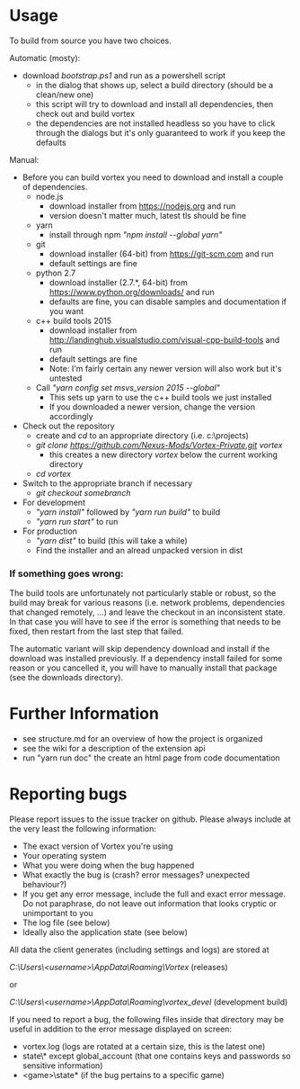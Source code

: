 # Usage

To build from source you have two choices.

Automatic (mosty):
- download _bootstrap.ps1_ and run as a powershell script
  - in the dialog that shows up, select a build directory (should be a clean/new one)
  - this script will try to download and install all dependencies, then check out and build vortex
  - the dependencies are not installed headless so you have to click through the dialogs but it's only guaranteed to work if you keep the defaults

Manual:
- Before you can build vortex you need to download and install a couple of dependencies.
  - node.js
    * download installer from https://nodejs.org and run
    * version doesn't matter much, latest tls should be fine
  - yarn
    * install through npm _"npm install --global yarn"_
  - git
    * download installer (64-bit) from https://git-scm.com and run
    * default settings are fine
  - python 2.7
    * download installer (2.7.*, 64-bit) from https://www.python.org/downloads/ and run
    * defaults are fine, you can disable samples and documentation if you want
  - c++ build tools 2015
    * download installer from http://landinghub.visualstudio.com/visual-cpp-build-tools and run
    * default settings are fine
    * Note: I'm fairly certain any newer version will also work but it's untested
  - Call _"yarn config set msvs_version 2015 --global"_
    * This sets up yarn to use the c++ build tools we just installed
    * If you downloaded a newer version, change the version accordingly
- Check out the repository
  * create and _cd_ to an appropriate directory (i.e. c:\projects)
  * _git clone https://github.com/Nexus-Mods/Vortex-Private.git vortex_
    * this creates a new directory _vortex_ below the current working directory
  * _cd vortex_
- Switch to the appropriate branch if necessary
  * _git checkout somebranch_
- For development
  * _"yarn install"_ followed by _"yarn run build"_ to build
  * _"yarn run start"_ to run
- For production
  * _"yarn dist"_ to build (this will take a while)
  * Find the installer and an alread unpacked version in dist

### If something goes wrong:

The build tools are unfortunately not particularly stable or robust, so the build may break for various reasons (i.e. network problems, dependencies that changed remotely, ...) and leave the checkout in an inconsistent state.
In that case you will have to see if the error is something that needs to be fixed, then restart from the last step that failed.

The automatic variant will skip dependency download and install if the download was installed previously. If a dependency install failed for some reason or you cancelled it, you will have to manually install that package (see the downloads directory).

# Further Information

- see structure.md for an overview of how the project is organized
- see the wiki for a description of the extension api
- run "yarn run doc" the create an html page from code documentation

# Reporting bugs

Please report issues to the issue tracker on github. Please always include at the very least the following information:
- The exact version of Vortex you're using
- Your operating system
- What you were doing when the bug happened
- What exactly the bug is (crash? error messages? unexpected behaviour?)
- If you get any error message, include the full and exact error message. Do not paraphrase, do not leave out information that looks cryptic or unimportant to you
- The log file (see below)
- Ideally also the application state (see below)

All data the client generates (including settings and logs) are stored at

_C:\Users\\<username\>\AppData\Roaming\Vortex_ (releases)

or

_C:\Users\\<username\>\AppData\Roaming\vortex\_devel_ (development build)

If you need to report a bug, the following files inside that directory may be useful in addition to the error message displayed on screen:

- vortex.log (logs are rotated at a certain size, this is the latest one)
- state\\* except global_account (that one contains keys and passwords so sensitive information)
- \<game\>\state\* (if the bug pertains to a specific game)